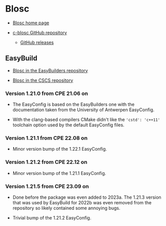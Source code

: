 # Blosc

  * [Blosc home page](https://www.blosc.org/)

  * [c-blosc GitHub repository](https://github.com/Blosc/c-blosc)

      * [GitHub releases](https://github.com/Blosc/c-blosc/releases/tag/v1.21.0)


## EasyBuild

  * [Blosc in the EasyBuilders repository](https://github.com/easybuilders/easybuild-easyconfigs/tree/develop/easybuild/easyconfigs/b/Blosc)

  * [Blosc in the CSCS repository](https://github.com/eth-cscs/production/tree/master/easybuild/easyconfigs/b/Blosc)


### Version 1.21.0 from CPE 21.06 on

  * The EasyConfig is based on the EasyBuilders one with the documentation taken from
    the University of Antwerpen EasyConfig.

  * With the clang-based compilers CMake didn't like the ``'cstd': 'c++11'`` toolchain
    option used by the default EasyConfig files.


### Version 1.21.1 from CPE 22.08 on

  * Minor version bump of the 1.22.1 EasyConfig.


### Version 1.21.2 from CPE 22.12 on

  * Minor version bump of the 1.21.1 EasyConfig.


### Version 1.21.5 from CPE 23.09 on

  * Done before the package was even added to 2023a. The 1.21.3 version that was
    used by EasyBuild for 2022b was even removed from the repository so likely contained
    some annoying bugs.

  * Trivial bump of the 1.21.2 EasyConfig.
  
